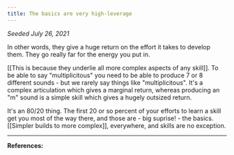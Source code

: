 ```yaml
---
title: The basics are very high-leverage
---
```


*Seeded July 26, 2021*

In other words, they give a huge return on the effort it takes to develop them. They go really far for the energy you put in.

[[This is because they underlie all more complex aspects of any skill]]. To be able to say "multiplicitous" you need to be able to produce 7 or 8 different sounds - but we rarely say things like "multiplicitous". It's a complex articulation which gives a marginal return, whereas producing an "m" sound is a simple skill which gives a hugely outsized return.

It's an 80/20 thing. The first 20 or so percent of your efforts to learn a skill get you most of the way there, and those are - big suprise! - the basics. [[Simpler builds to more complex]], everywhere, and skills are no exception.

---
**References:**

